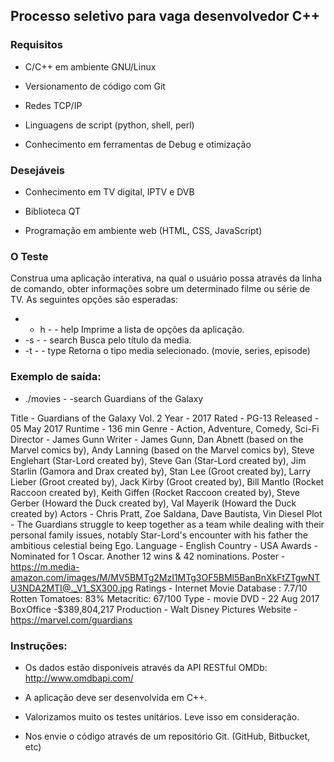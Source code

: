 ## Processo seletivo para vaga desenvolvedor C++

### Requisitos

* C/C++ em ambiente GNU/Linux

* Versionamento de código com Git

* Redes TCP/IP

* Linguagens de script (python, shell, perl)

* Conhecimento em ferramentas de Debug e otimização

### Desejáveis

* Conhecimento em TV digital, IPTV e DVB

* Biblioteca QT

* Programação em ambiente web (HTML, CSS, JavaScript)

### O Teste

Construa uma aplicação interativa, na qual o usuário possa através da linha de comando, obter
informações sobre um determinado filme ou série de TV.
As seguintes opções são esperadas:
* - h - - help
 Imprime a lista de opções da aplicação.
* -s - - search
 Busca pelo título da media.
* -t - - type
 Retorna o tipo media selecionado. (movie, series, episode)
 
### Exemplo de saída:

* ./movies - -search Guardians of the Galaxy

Title - Guardians of the Galaxy Vol. 2
Year - 2017
Rated - PG-13
Released - 05 May 2017
Runtime - 136 min
Genre - Action, Adventure, Comedy, Sci-Fi
Director - James Gunn
Writer - James Gunn, Dan Abnett (based on the Marvel comics by), Andy Lanning (based on the Marvel comics by), Steve
Englehart (Star-Lord created by), Steve Gan (Star-Lord created by), Jim Starlin (Gamora and Drax created by), Stan Lee (Groot
created by), Larry Lieber (Groot created by), Jack Kirby (Groot created by), Bill Mantlo (Rocket Raccoon created by), Keith Giffen
(Rocket Raccoon created by), Steve Gerber (Howard the Duck created by), Val Mayerik (Howard the Duck created by)
Actors - Chris Pratt, Zoe Saldana, Dave Bautista, Vin Diesel
Plot - The Guardians struggle to keep together as a team while dealing with their personal family issues, notably Star-Lord's
encounter with his father the ambitious celestial being Ego.
Language - English
Country - USA
Awards - Nominated for 1 Oscar. Another 12 wins & 42 nominations.
Poster - https://m.media-amazon.com/images/M/MV5BMTg2MzI1MTg3OF5BMl5BanBnXkFtZTgwNTU3NDA2MTI@._V1_SX300.jpg
Ratings -
Internet Movie Database : 7.7/10
Rotten Tomatoes: 83%
Metacritic: 67/100
Type - movie
DVD - 22 Aug 2017
BoxOffice -$389,804,217
Production - Walt Disney Pictures
Website - https://marvel.com/guardians

### Instruções:

* Os dados estão disponíveis através da API RESTful OMDb: http://www.omdbapi.com/

* A aplicação deve ser desenvolvida em C++.

* Valorizamos muito os testes unitários. Leve isso em consideração.

* Nos envie o código através de um repositório Git. (GitHub, Bitbucket, etc)